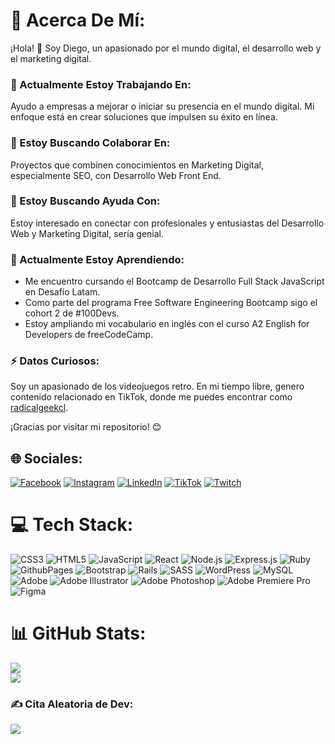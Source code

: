 # 💫 Acerca De Mí:
¡Hola! 👋 Soy Diego, un apasionado por el mundo digital, el desarrollo web y el marketing digital.

### 🔭 Actualmente Estoy Trabajando En:
Ayudo a empresas a mejorar o iniciar su presencia en el mundo digital. Mi enfoque está en crear soluciones que impulsen su éxito en línea.

### 👯 Estoy Buscando Colaborar En:
Proyectos que combinen conocimientos en Marketing Digital, especialmente SEO, con Desarrollo Web Front End.

### 🤝 Estoy Buscando Ayuda Con:
Estoy interesado en conectar con profesionales y entusiastas del Desarrollo Web y Marketing Digital, sería genial.

### 🌱 Actualmente Estoy Aprendiendo:
- Me encuentro cursando el Bootcamp de Desarrollo Full Stack JavaScript en Desafío Latam.
- Como parte del programa Free Software Engineering Bootcamp sigo el cohort 2 de #100Devs.
- Estoy ampliando mi vocabulario en inglés con el curso A2 English for Developers de freeCodeCamp.

### ⚡ Datos Curiosos:
Soy un apasionado de los videojuegos retro. En mi tiempo libre, genero contenido relacionado en TikTok, donde me puedes encontrar como [radicalgeekcl](https://www.tiktok.com/@radicalgeekcl).

¡Gracias por visitar mi repositorio! 😊

## 🌐 Sociales:
[![Facebook](https://img.shields.io/badge/Facebook-%231877F2.svg?logo=Facebook&logoColor=white)](https://facebook.com/dieherram) [![Instagram](https://img.shields.io/badge/Instagram-%23E4405F.svg?logo=Instagram&logoColor=white)](https://instagram.com/dieherram) [![LinkedIn](https://img.shields.io/badge/LinkedIn-%230077B5.svg?logo=linkedin&logoColor=white)](https://linkedin.com/in/diego-hernandez-ramos) [![TikTok](https://img.shields.io/badge/TikTok-%23000000.svg?logo=TikTok&logoColor=white)](https://tiktok.com/@radicalgeekcl) [![Twitch](https://img.shields.io/badge/Twitch-%239146FF.svg?logo=Twitch&logoColor=white)](https://twitch.tv/radicalgeekcl) 

# 💻 Tech Stack:
![CSS3](https://img.shields.io/badge/css3-%231572B6.svg?style=for-the-badge&logo=css3&logoColor=white)
![HTML5](https://img.shields.io/badge/html5-%23E34F26.svg?style=for-the-badge&logo=html5&logoColor=white)
![JavaScript](https://img.shields.io/badge/javascript-%23323330.svg?style=for-the-badge&logo=javascript&logoColor=%23F7DF1E)
![React](https://img.shields.io/badge/react-%2320232a.svg?style=for-the-badge&logo=react&logoColor=%2361DAFB)
![Node.js](https://img.shields.io/badge/node.js-%2343853D.svg?style=for-the-badge&logo=node.js&logoColor=white)
![Express.js](https://img.shields.io/badge/express.js-%23404d59.svg?style=for-the-badge&logo=express&logoColor=%2361DAFB)
![Ruby](https://img.shields.io/badge/ruby-%23CC342D.svg?style=for-the-badge&logo=ruby&logoColor=white)
![GithubPages](https://img.shields.io/badge/github%20pages-121013?style=for-the-badge&logo=github&logoColor=white)
![Bootstrap](https://img.shields.io/badge/bootstrap-%238511FA.svg?style=for-the-badge&logo=bootstrap&logoColor=white)
![Rails](https://img.shields.io/badge/rails-%23CC0000.svg?style=for-the-badge&logo=ruby-on-rails&logoColor=white)
![SASS](https://img.shields.io/badge/SASS-hotpink.svg?style=for-the-badge&logo=SASS&logoColor=white)
![WordPress](https://img.shields.io/badge/WordPress-%23117AC9.svg?style=for-the-badge&logo=WordPress&logoColor=white)
![MySQL](https://img.shields.io/badge/mysql-%2300000f.svg?style=for-the-badge&logo=mysql&logoColor=white)
![Adobe](https://img.shields.io/badge/adobe-%23FF0000.svg?style=for-the-badge&logo=adobe&logoColor=white)
![Adobe Illustrator](https://img.shields.io/badge/adobe%20illustrator-%23FF9A00.svg?style=for-the-badge&logo=adobe%20illustrator&logoColor=white)
![Adobe Photoshop](https://img.shields.io/badge/adobe%20photoshop-%2331A8FF.svg?style=for-the-badge&logo=adobe%20photoshop&logoColor=white)
![Adobe Premiere Pro](https://img.shields.io/badge/Adobe%20Premiere%20Pro-9999FF.svg?style=for-the-badge&logo=Adobe%20Premiere%20Pro&logoColor=white)
![Figma](https://img.shields.io/badge/figma-%23F24E1E.svg?style=for-the-badge&logo=figma&logoColor=white)

# 📊 GitHub Stats:
![](https://github-readme-streak-stats.herokuapp.com/?user=dieherram&theme=default&hide_border=false)<br/>
![](https://github-readme-stats.vercel.app/api/top-langs/?username=dieherram&theme=default&hide_border=false&include_all_commits=false&count_private=false&layout=compact)

### ✍️ Cita Aleatoria de Dev:
![](https://quotes-github-readme.vercel.app/api?type=horizontal&theme=radical)
